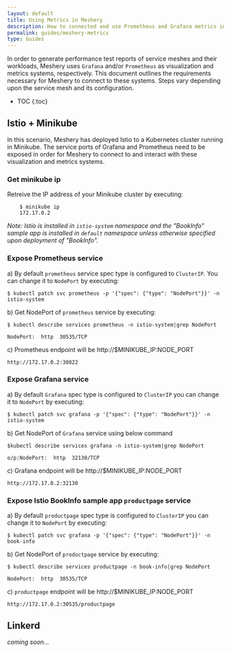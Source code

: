 ```yaml
---
layout: default
title: Using Metrics in Meshery
description: How to connected and use Prometheus and Grafana metrics in Meshery
permalink: guides/meshery-metrics
type: Guides
---
```


In order to generate performance test reports of service meshes and their workloads, Meshery uses `Grafana` and/or `Prometheus` as visualization and metrics systems, respectively. This document outlines the requirements necessary for Meshery to connect to these systems. Steps vary depending upon the service mesh and its configuration.

* TOC
{:toc}


## Istio + Minikube

In this scenario, Meshery has deployed Istio to a Kubernetes cluster running in Minikube. The service ports of Grafana and Prometheus need to be exposed in order for Meshery to connect to and interact with these visualization and metrics systems.

### Get minikube ip

Retreive the IP address of your Minikube cluster by executing:
    
```        
    $ minikube ip
    172.17.0.2
```

<i>Note: Istio is installed in `istio-system` namespace and the "BookInfo" sample app is installed in `default` namespace unless otherwise specified upon deployment of "BookInfo".
</i>

### Expose Prometheus service

a) By default  `prometheus` service spec type is configured to `ClusterIP`. You can change it to `NodePort` by executing:

```
$ kubectl patch svc prometheus -p '{"spec": {"type": "NodePort"}}' -n istio-system
```

b) Get NodePort of `prometheus` service by executing:

```
$ kubectl describe services prometheus -n istio-system|grep NodePort

NodePort:  http  30535/TCP
```

c) Prometheus endpoint will be http://$MINIKUBE_IP:NODE_PORT

```
http://172.17.0.2:30822
```

### Expose Grafana service

a) By default  `Grafana`  spec type is configured to `ClusterIP`  you can change it to `NodePort` by executing:

```
$ kubectl patch svc grafana -p '{"spec": {"type": "NodePort"}}' -n istio-system
```

b) Get NodePort of `Grafana` service using below command

```
$kubectl describe services grafana -n istio-system|grep NodePort

o/p:NodePort:  http  32130/TCP
```

c) Grafana endpoint will be http://$MINIKUBE_IP:NODE_PORT

```
http://172.17.0.2:32130
```

### Expose Istio BookInfo sample app `productpage` service

a) By default `productpage`  spec type is configured to `ClusterIP`  you can change it to `NodePort` by executing:

```
$ kubectl patch svc grafana -p '{"spec": {"type": "NodePort"}}' -n book-info
```

b) Get NodePort of `productpage` service by executing:

```
$ kubectl describe services productpage -n book-info|grep NodePort

NodePort:  http  30535/TCP
```

c) `productpage` endpoint will be http://$MINIKUBE_IP:NODE_PORT

```
http://172.17.0.2:30535/productpage
```

## Linkerd

_coming soon..._
